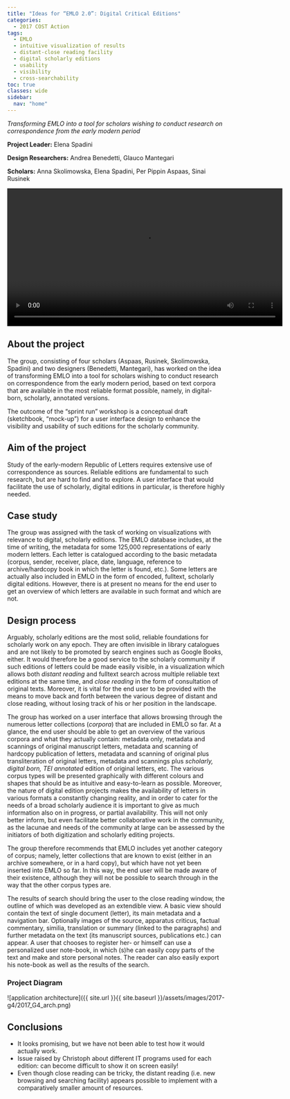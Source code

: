 ```yaml
---
title: "Ideas for “EMLO 2.0”: Digital Critical Editions"
categories:
  - 2017 COST Action
tags:
  - EMLO
  - intuitive visualization of results
  - distant-close reading facility
  - digital scholarly editions
  - usability
  - visibility
  - cross-searchability
toc: true
classes: wide
sidebar:
  nav: "home"
---
```


*Transforming EMLO into a tool for scholars wishing to conduct research on correspondence from the early modern period*

**Project Leader:** Elena Spadini

**Design Researchers:** Andrea Benedetti, Glauco Mantegari

**Scholars:** Anna Skolimowska, Elena Spadini, Per Pippin Aspaas, Sinai Rusinek

<video controls src="{{ site.url }}{{ site.baseurl }}/assets/images/2017-g4/2017_G4.mp4" width="636" autoPlay loop> Sorry, your browser doesn't support embedded videos! </video>

## About the project

The group, consisting of four scholars (Aspaas, Rusinek, Skolimowska, Spadini)
and two designers (Benedetti, Mantegari), has worked on the idea of transforming EMLO into a tool for scholars wishing to conduct research on correspondence from the early modern period, based on text corpora that are available in the most reliable format possible, namely, in digital-born, scholarly, annotated versions.

The outcome of the “sprint run” workshop is a conceptual draft (sketchbook, “mock-up”) for a user interface design to enhance the visibility and usability of such editions for the scholarly community.

## Aim of the project

Study of the early-modern Republic of Letters requires extensive use of correspondence as sources. Reliable editions are fundamental to such research, but are hard to find and to explore. A user interface that would facilitate the use of scholarly, digital editions in particular, is therefore highly needed.

## Case study

The group was assigned with the task of working on visualizations with relevance to digital, scholarly editions. The EMLO database includes, at the time of writing, the metadata for some 125,000 representations of early modern letters. Each letter is catalogued according to the basic metadata (corpus, sender, receiver, place, date, language, reference to archive/hardcopy book in which the letter is found, etc.). Some letters are actually also included in EMLO in the form of encoded, fulltext, scholarly digital editions. However, there is at present no means for the end user to get an overview of which letters are available in such format and which are not.

## Design process

Arguably, scholarly editions are the most solid, reliable foundations for scholarly work on any epoch. They are often invisible in library catalogues and are not likely to be promoted by search engines such as Google Books, either. It would therefore be a good service to the scholarly community if such editions of letters could be made easily visible, in a visualization which allows both *distant reading* and fulltext search across multiple reliable text editions at the same time, and *close reading* in the form of consultation of original texts. Moreover, it is vital for the end user to be provided with the means to move back and forth between the various degree of distant and close reading, without losing track of his or her position in the landscape.

The group has worked on a user interface that allows browsing through the numerous letter collections (*corpora*) that are included in EMLO so far. At a glance, the end user should be able to get an overview of the various corpora and what they actually contain: metadata only, metadata and scannings of original manuscript letters, metadata and scanning of hardcopy publication of letters, metadata and scanning of original plus transliteration of original letters, metadata and scannings plus *scholarly, digital born, TEI annotated* edition of original letters, etc. The various corpus types will be presented graphically with different colours and shapes that should be as intuitive and easy-to-learn as possible. Moreover, the nature of digital edition projects makes the availability of letters in various formats a constantly changing reality, and in order to cater for the needs of a broad scholarly audience it is important to give as much information also on in progress, or partial availability. This will not only better inform, but even facilitate better collaborative work in the community, as the lacunae and needs of the community at large can be assessed by the initiators of both digitization and scholarly editing projects.

The group therefore recommends that EMLO includes yet another category of corpus; namely, letter collections that are known to exist (either in an archive somewhere, or in a hard copy), but which have not yet been inserted into EMLO so far. In this way, the end user will be made aware of their existence, although they will not be possible to search through in the way that the other corpus types are.

The results of search should bring the user to the close reading window, the outline of which was developed as an extendible view. A basic view should contain the text of single document (letter), its main metadata and a navigation bar. Optionally images of the source, apparatus criticus, factual commentary, similia, translation or summary (linked to the paragraphs) and further metadata on the text (its manuscript sources, publications etc.) can appear. A user that chooses to register her- or himself can use a personalized user note-book, in which (s)he can easily copy parts of the text and make and store personal notes. The reader can also easily export his note-book as well as the results of the search.

### Project Diagram
![application architecture]({{ site.url }}{{ site.baseurl }}/assets/images/2017-g4/2017_G4_arch.png)

## Conclusions

- It looks promising, but we have not been able to test how it would actually work.
- Issue raised by Christoph about different IT programs used for each edition: can become difficult to show it on screen easily!
- Even though close reading can be tricky, the distant reading (i.e. new browsing and searching facility) appears possible to implement with a comparatively smaller amount of resources.
